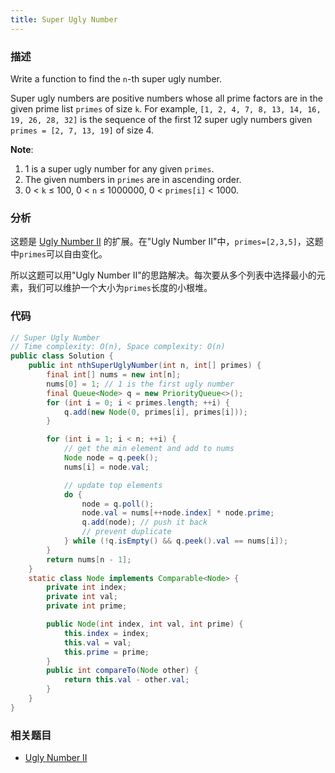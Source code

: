```yaml
---
title: Super Ugly Number
---
```


### 描述

Write a function to find the `n`-th super ugly number.

Super ugly numbers are positive numbers whose all prime factors are in the given prime list `primes` of size `k`. For example, `[1, 2, 4, 7, 8, 13, 14, 16, 19, 26, 28, 32]` is the sequence of the first 12 super ugly numbers given `primes = [2, 7, 13, 19]` of size 4.

**Note**:

1. 1 is a super ugly number for any given `primes`.
2. The given numbers in `primes` are in ascending order.
3. 0 < `k` ≤ 100, 0 < `n` ≤ 1000000, 0 < `primes[i]` < 1000.

### 分析

这题是 [Ugly Number II](ugly-number-ii.md) 的扩展。在"Ugly Number II"中，`primes=[2,3,5]`，这题中`primes`可以自由变化。

所以这题可以用"Ugly Number II"的思路解决。每次要从多个列表中选择最小的元素，我们可以维护一个大小为`primes`长度的小根堆。

### 代码

```java
// Super Ugly Number
// Time complexity: O(n), Space complexity: O(n)
public class Solution {
    public int nthSuperUglyNumber(int n, int[] primes) {
        final int[] nums = new int[n];
        nums[0] = 1; // 1 is the first ugly number
        final Queue<Node> q = new PriorityQueue<>();
        for (int i = 0; i < primes.length; ++i) {
            q.add(new Node(0, primes[i], primes[i]));
        }

        for (int i = 1; i < n; ++i) {
            // get the min element and add to nums
            Node node = q.peek();
            nums[i] = node.val;

            // update top elements
            do {
                node = q.poll();
                node.val = nums[++node.index] * node.prime;
                q.add(node); // push it back
                // prevent duplicate
            } while (!q.isEmpty() && q.peek().val == nums[i]);
        }
        return nums[n - 1];
    }
    static class Node implements Comparable<Node> {
        private int index;
        private int val;
        private int prime;

        public Node(int index, int val, int prime) {
            this.index = index;
            this.val = val;
            this.prime = prime;
        }
        public int compareTo(Node other) {
            return this.val - other.val;
        }
    }
}
```

### 相关题目

- [Ugly Number II](ugly-number-ii.md)
